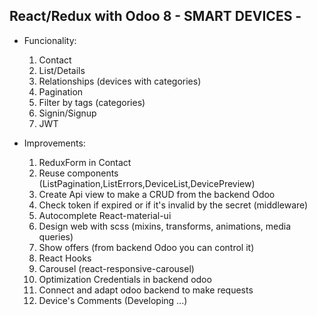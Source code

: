 ## React/Redux with Odoo 8 - SMART DEVICES -

- Funcionality:
    1. Contact
    2. List/Details
    3. Relationships (devices with categories)
    4. Pagination
    5. Filter by tags (categories)
    6. Signin/Signup
    7. JWT

- Improvements:
    1. ReduxForm in Contact
    2. Reuse components (ListPagination,ListErrors,DeviceList,DevicePreview)
    3. Create Api view to make a CRUD from the backend Odoo
    4. Check token if expired or if it's invalid by the secret (middleware)
    5. Autocomplete React-material-ui
    6. Design web with scss (mixins, transforms, animations, media queries)
    7. Show offers (from backend Odoo you can control it)
    8. React Hooks
    9. Carousel (react-responsive-carousel)
    10. Optimization Credentials in backend odoo
    11. Connect and adapt odoo backend to make requests
    12. Device's Comments (Developing ...)
